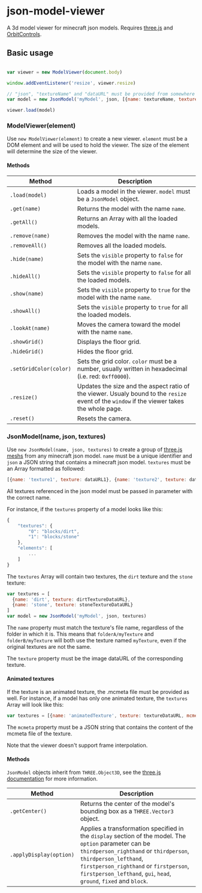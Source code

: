 # json-model-viewer

A 3d model viewer for minecraft json models. Requires [three.js](https://github.com/mrdoob/three.js/) and [OrbitControls](https://github.com/mrdoob/three.js/blob/master/examples/js/controls/OrbitControls.js).

## Basic usage

```javascript

var viewer = new ModelViewer(document.body)

window.addEventListener('resize', viewer.resize)

// "json", "textureName" and "dataURL" must be provided from somewhere else
var model = new JsonModel('myModel', json, [{name: textureName, texture: dataURL}])

viewer.load(model)
```

### ModelViewer(element)

Use `new ModelViewer(element)` to create a new viewer. `element` must be a DOM element and will be used to hold the viewer. The size of the element will determine the size of the viewer.

#### Methods

Method                 | Description
---------------------- | -------------------------------------------------------------------------------------------------------------------------------------------
`.load(model)`         | Loads a model in the viewer. `model` must be a `JsonModel` object.
`.get(name)`           | Returns the model with the name `name`.
`.getAll()`            | Returns an Array with all the loaded models.
`.remove(name)`        | Removes the model with the name `name`.
`.removeAll()`         | Removes all the loaded models.
`.hide(name)`          | Sets the `visible` property to `false` for the model with the name `name`.
`.hideAll()`           | Sets the `visible` property to `false` for all the loaded models.
`.show(name)`          | Sets the `visible` property to `true` for the model with the name `name`.
`.showAll()`           | Sets the `visible` property to `true` for all the loaded models.
`.lookAt(name)`        | Moves the camera toward the model with the name `name`.
`.showGrid()`          | Displays the floor grid.
`.hideGrid()`          | Hides the floor grid.
`.setGridColor(color)` | Sets the grid color. `color` must be a number, usually written in hexadecimal (i.e. red: `0xff0000`).
`.resize()`            | Updates the size and the aspect ratio of the viewer. Usualy bound to the `resize` event of the `window` if the viewer takes the whole page.
`.reset()`             | Resets the camera.

### JsonModel(name, json, textures)

Use `new JsonModel(name, json, textures)` to create a group of [three.js meshs](http://threejs.org/docs/index.html#Reference/Objects/Mesh) from any minecraft json model. `name` must be a unique identifier and `json` a JSON string that contains a minecraft json model. `textures` must be an Array formatted as followed:

```javascript
[{name: 'texture1', texture: dataURL1}, {name: 'texture2', texture: dataURL2}, ...]
```

All textures referenced in the json model must be passed in parameter with the correct name.

For instance, if the `textures` property of a model looks like this:

```javascript
{
    "textures": {
        "0": "blocks/dirt",
        "1": "blocks/stone"
    },
    "elements": [
        ...
    ]
}
```

The `textures` Array will contain two textures, the `dirt` texture and the `stone` texture:

```javascript
var textures = [
  {name: 'dirt', texture: dirtTextureDataURL},
  {name: 'stone', texture: stoneTextureDataURL}
]
var model = new JsonModel('myModel', json, textures)
```

The `name` property must match the texture's file name, regardless of the folder in which it is. This means that `folderA/myTexture` and `folderB/myTexture` will both use the texture named `myTexture`, even if the original textures are not the same.

The `texture` property must be the image dataURL of the corresponding texture.

#### Animated textures

If the texture is an animated texture, the .mcmeta file must be provided as well. For instance, if a model has only one animated texture, the `textures` Array will look like this:

```javascript
var textures = [{name: 'animatedTexture', texture: textureDataURL, mcmeta: textureMcmeta}]
```

The `mcmeta` property must be a JSON string that contains the content of the mcmeta file of the texture.

Note that the viewer doesn't support frame interpolation.

#### Methods

`JsonModel` objects inherit from `THREE.Object3D`, see the [three.js documentation](http://threejs.org/docs/index.html#Reference/Core/Object3D) for more information.

Method                  | Description
----------------------- | -----------------------------------------------------------------------------------------------------------------------------------------------------------------------------------------------------------------------------------------------------------------------------------------
`.getCenter()`          | Returns the center of the model's bounding box as a `THREE.Vector3` object.
`.applyDisplay(option)` | Applies a transformation specified in the `display` section of the model. The `option` parameter can be `thirdperson_righthand` or `thirdperson`, `thirdperson_lefthand`, `firstperson_righthand` or `firstperson`, `firstperson_lefthand`, `gui`, `head`, `ground`, `fixed` and `block`.
